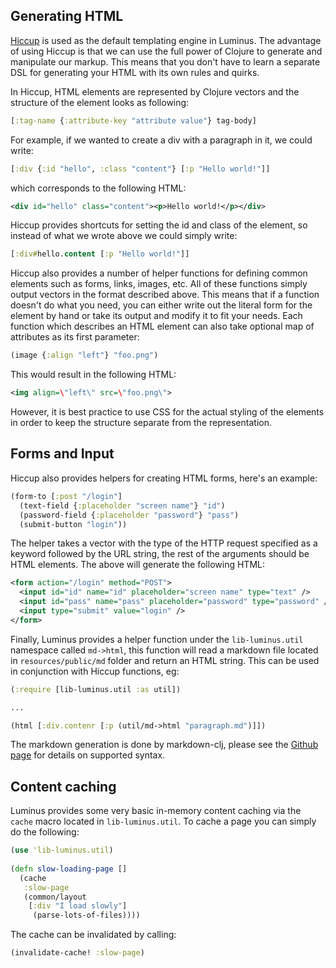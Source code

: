 ## Generating HTML

[Hiccup](https://github.com/weavejester/hiccup) is used as the default templating engine in Luminus.
The advantage of using Hiccup is that we can use the full power of Clojure to generate and manipulate our markup.
This means that you don't have to learn a separate DSL for generating your HTML with its own rules and quirks.

In Hiccup, HTML elements are represented by Clojure vectors and the structure of the element looks as following:

```clojure
[:tag-name {:attribute-key "attribute value"} tag-body]
```

For example, if we wanted to create a div with a paragraph in it, we could write:

```clojure
[:div {:id "hello", :class "content"} [:p "Hello world!"]]
```

which corresponds to the following HTML:

```xml
<div id="hello" class="content"><p>Hello world!</p></div>
```

Hiccup provides shortcuts for setting the id and class of the element, so instead of what we wrote above we could simply write:

```clojure
[:div#hello.content [:p "Hello world!"]]
```

Hiccup also provides a number of helper functions for defining common elements such as forms, links, images, etc. All of these functions simply output vectors in the format described above. This means that if a function doesn't do what you need, you can either write out the literal form for the element by hand or take its output and modify it to fit your needs. Each function which describes an HTML element can also take optional map of attributes as its first parameter:

```clojure
(image {:align "left"} "foo.png")
```

This would result in the following HTML:

```xml
<img align=\"left\" src=\"foo.png\">
```

However, it is best practice to use CSS for the actual styling of the elements in order to keep the structure separate from the representation. 

## Forms and Input

Hiccup also provides helpers for creating HTML forms, here's an example:

```clojure
(form-to [:post "/login"] 
  (text-field {:placeholder "screen name"} "id")
  (password-field {:placeholder "password"} "pass")
  (submit-button "login"))
```

The helper takes a vector with the type of the HTTP request specified as a keyword followed by the URL string, the rest of the arguments should be HTML elements.
The above will generate the following HTML:

```xml
<form action="/login" method="POST">
  <input id="id" name="id" placeholder="screen name" type="text" />
  <input id="pass" name="pass" placeholder="password" type="password" />
  <input type="submit" value="login" />
</form>
```

Finally, Luminus provides a helper function under the `lib-luminus.util` namespace called `md->html`, 
this function will read a markdown file located in `resources/public/md` folder and return an HTML string. This can
be used in conjunction with Hiccup functions, eg:

```clojure
(:require [lib-luminus.util :as util])

...

(html [:div.contenr [:p (util/md->html "paragraph.md")]])

```
The markdown generation is done by markdown-clj, please see the [Github page](https://github.com/yogthos/markdown-clj) for
details on supported syntax.

## Content caching

Luminus provides some very basic in-memory content caching via the `cache` macro located in `lib-luminus.util`.
To cache a page you can simply do the following:

```clojure
(use 'lib-luminus.util)
 
(defn slow-loading-page []
  (cache
   :slow-page
   (common/layout
    [:div "I load slowly"] 
     (parse-lots-of-files))))
```

The cache can be invalidated by calling:

```clojure
(invalidate-cache! :slow-page)
```

